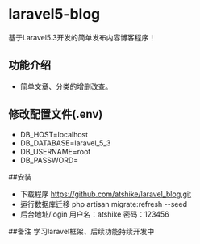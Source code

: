 # laravel5-blog

基于Laravel5.3开发的简单发布内容博客程序！


## 功能介绍

* 简单文章、分类的增删改查。


## 修改配置文件(.env)

- DB_HOST=localhost
- DB_DATABASE=laravel_5_3
- DB_USERNAME=root
- DB_PASSWORD=


##安装

- 下载程序 https://github.com/atshike/laravel_blog.git
- 运行数据库迁移  php artisan migrate:refresh --seed
- 后台地址/login 用户名：atshike 密码：123456

##备注
学习laravel框架、后续功能持续开发中